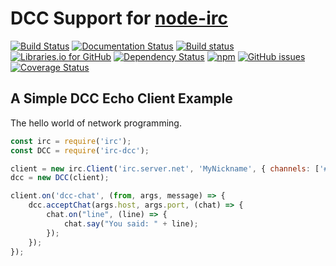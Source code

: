 # DCC Support for [node-irc](https://github.com/martynsmith/node-irc)

[![Build Status](https://travis-ci.org/tritium21/node-irc-dcc.svg?branch=master)](https://travis-ci.org/tritium21/node-irc-dcc) [![Documentation Status](http://readthedocs.org/projects/node-irc-dcc/badge/?version=latest)](http://node-irc-dcc.readthedocs.io/en/latest/?badge=latest) [![Build status](https://ci.appveyor.com/api/projects/status/5f9erkae5ga799m6?svg=true)](https://ci.appveyor.com/project/tritium21/node-irc-dcc) [![Libraries.io for GitHub](https://img.shields.io/librariesio/github/tritium21/node-irc-dcc.svg?maxAge=2592000?style=plastic)](https://libraries.io/github/tritium21/node-irc-dcc) [![Dependency Status](https://dependencyci.com/github/tritium21/node-irc-dcc/badge)](https://dependencyci.com/github/tritium21/node-irc-dcc) [![npm](https://img.shields.io/npm/v/irc-dcc.svg?maxAge=2592000?style=plastic)](https://www.npmjs.com/package/irc-dcc) [![GitHub issues](https://img.shields.io/github/issues/tritium21/node-irc-dcc.svg?maxAge=2592000?style=plastic)](https://github.com/tritium21/node-irc-dcc/issues) [![Coverage Status](https://coveralls.io/repos/github/tritium21/node-irc-dcc/badge.svg)](https://coveralls.io/github/tritium21/node-irc-dcc)

## A Simple DCC Echo Client Example

The hello world of network programming.

```javascript
const irc = require('irc');
const DCC = require('irc-dcc');

client = new irc.Client('irc.server.net', 'MyNickname', { channels: ['#a_channel'] })
dcc = new DCC(client);

client.on('dcc-chat', (from, args, message) => {
    dcc.acceptChat(args.host, args.port, (chat) => {
        chat.on("line", (line) => {
            chat.say("You said: " + line);
        });
    });
});
```